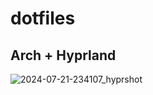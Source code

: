 # dotfiles
## Arch + Hyprland

![2024-07-21-234107_hyprshot](https://github.com/user-attachments/assets/6f7ee72b-949b-4848-8ba2-678a68b6c33a)
